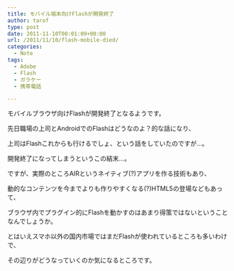 ```yaml
---
title: モバイル端末向けFlashが開発終了
author: tarof
type: post
date: 2011-11-10T00:01:09+00:00
url: /2011/11/10/flash-mobile-died/
categories:
  - Note
tags:
  - Adobe
  - Flash
  - ガラケー
  - 携帯電話

---
```

モバイルブラウザ向けFlashが開発終了となるようです。

先日職場の上司とAndroidでのFlashはどうなのよ？的な話になり、
  
上司はFlashこれからも行けるでしょ、という話をしていたのですが…。
  
開発終了になってしまうというこの結末…。

ですが、実際のところAIRというネイティブ(?)アプリを作る技術もあり、
  
動的なコンテンツを今までよりも作りやすくなる(?)HTML5の登場などもあって、
  
ブラウザ内でプラグイン的にFlashを動かすのはあまり得策ではないということなんでしょうか。

とはいえスマホ以外の国内市場ではまだFlashが使われているところも多いわけで、
  
その辺りがどうなっていくのか気になるところです。